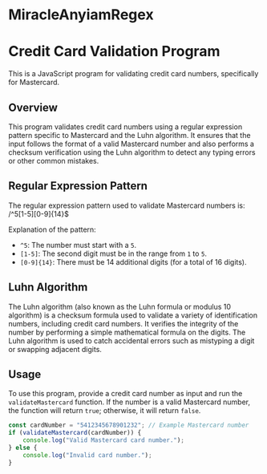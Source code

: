 # MiracleAnyiamRegex

# Credit Card Validation Program

This is a JavaScript program for validating credit card numbers, specifically for Mastercard.

## Overview

This program validates credit card numbers using a regular expression pattern specific to Mastercard and the Luhn algorithm. It ensures that the input follows the format of a valid Mastercard number and also performs a checksum verification using the Luhn algorithm to detect any typing errors or other common mistakes.

## Regular Expression Pattern

The regular expression pattern used to validate Mastercard numbers is:
/^5[1-5][0-9]{14}$


Explanation of the pattern:
- `^5`: The number must start with a `5`.
- `[1-5]`: The second digit must be in the range from `1` to `5`.
- `[0-9]{14}`: There must be 14 additional digits (for a total of 16 digits).

## Luhn Algorithm

The Luhn algorithm (also known as the Luhn formula or modulus 10 algorithm) is a checksum formula used to validate a variety of identification numbers, including credit card numbers. It verifies the integrity of the number by performing a simple mathematical formula on the digits. The Luhn algorithm is used to catch accidental errors such as mistyping a digit or swapping adjacent digits.

## Usage

To use this program, provide a credit card number as input and run the `validateMastercard` function. If the number is a valid Mastercard number, the function will return `true`; otherwise, it will return `false`.

```javascript
const cardNumber = "5412345678901232"; // Example Mastercard number
if (validateMastercard(cardNumber)) {
    console.log("Valid Mastercard card number.");
} else {
    console.log("Invalid card number.");
}

